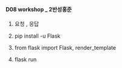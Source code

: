#### D08 workshop _ 2반성홍준

1. 요청 , 응답



2.  pip install -u Flask



3. from flask import Flask, render_template



4. flask run


